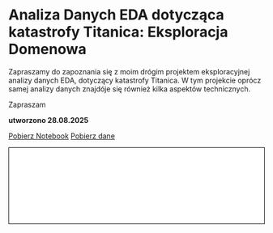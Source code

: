 # Analiza Danych EDA dotycząca katastrofy Titanica: Eksploracja Domenowa

Zapraszamy do zapoznania się z moim drógim projektem eksploracyjnej analizy danych EDA, dotyczący katastrofy Titanica. W tym projekcie oprócz samej analizy danych znajdóje się również kilka aspektów technicznych.

Zapraszam

**utworzono 28.08.2025**

<a href="titanic.ipynb" download class="md-button md-button--primary">Pobierz Notebook</a>
<a href="26__titanic.csv" download class="md-button md-button--primary">Pobierz dane</a>

<iframe
    id="content"
    src="titanic.html"
    width="100%"
    style="border:1px solid black;overflow:hidden;"
></iframe>
<script>
function resizeIframeToFitContent(iframe) {
    iframe.style.height = (iframe.contentWindow.document.documentElement.scrollHeight + 50) + "px";
    iframe.contentDocument.body.style["overflow"] = 'hidden';
}
window.addEventListener('load', function() {
    var iframe = document.getElementById('content');
    resizeIframeToFitContent(iframe);
});
window.addEventListener('resize', function() {
    var iframe = document.getElementById('content');
    resizeIframeToFitContent(iframe);
});
</script>